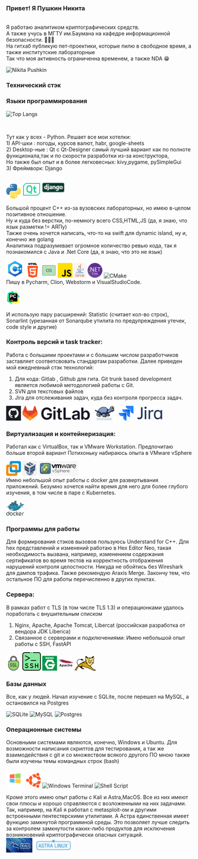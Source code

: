 <h3>Привет! Я Пушкин Никита</h3>
</br>Я работаю аналитиком криптографических средств.
</br> А также учусь в МГТУ им.Баумана на кафедре информационной безопасности. 🏫👨‍🎓
</br> На гитхаб публикую пет-проектики, которые пилю в свободное время, а также институтские лабораторные
</br> Так что моя активность ограниченна временем, а также NDA
😁
</br>

![Nikita Pushkin](https://github-readme-stats.vercel.app/api?username=88888812&theme=transparent&show_icons=true)
</br>

<h3> Технический стэк </h3>
<h3> Языки программирования</h3>


![Top Langs](https://github-readme-stats.vercel.app/api/top-langs/?username=88888812&layout=compact&hide=makefile&langs_count=10&theme=transparent)

</br>

Тут как у всех - Python. Решает все мои хотелки:
</br> 1) API-шки : погоды, курсов валют, habr, google-sheets
</br> 2) Desktop-ные : Qt с Qt-Designer самый лучший
вариант как по полноте функционала,так и по скорости разработки из-за конструктора,
</br> Но также был опыт и в более легковесных: kivy,pygame, pySimpleGui
</br> 3) Фреймворк: Django

![python](pics/python.png)
![qt](pics/qt.png)
![django](pics/django.png)

Большой процент C++ из-за вузовских лабораторных, но имею в-целом позитивное отношение.
</br> Ну и куда без верстки, по-немногу всего CSS,HTML,JS (да, я знаю, что язык разметки != АЯПу)
</br> Также очень хочется написать, что-то на swift для dynamic island, ну и, конечно же golang
</br> Аналитика подразумевает огромное количество ревью кода, так я познакомился с Java и .Net Core (да, я знаю, что это
не язык)

![cpp](pics/c++.png)
![html](pics/html.png)
![css](pics/css.png)
![js](pics/js.png)
![java](pics/java.jpg)
![net](pics/net.png)
![CMake](https://img.shields.io/badge/CMake-%23008FBA.svg?style=for-the-badge&logo=cmake&logoColor=white)
</br> Пишу в Pycharm, Clion, Webstorm и VisualStudioCode.

![pycharm](pics/pycharm.png)

И использую пару расширений: Statistic (считает кол-во строк),
Sonarlint (урезанная от Sonarqube утилита по предупреждения утечек, code style и другие)
</br>

<h3>Контроль версий и task tracker:</h3>
Работа с большими проектами и с большим числом разработчиков заставляет соответсвовать стандартам разработки.
Далее приведен мой ежедневный стэк технологий:

1) Для кода: Gitlab , Github для гита. Git trunk based development является любимой методологией работы с Git.
2) SVN для текстовых файлов
3) Jira для отслеживания задач, куда без контроля прогресса задач.

![github](pics/github.png)
![gitlab](pics/gitlab.png)
![svn](pics/svn.png)
![jira](pics/jira.png)

<h3>Виртуализация и контейнеризация:</h3>
Работал как с VirtualBox, так и VMware Workstation. Предпочитаю больше второй вариант
Потихоньку набираюсь опыта в VMware vSphere

![VM](pics/vmware.png)
![VB](pics/virtual.png)
![Vpshere](pics/vpshere.png)
</br>
Имею небольшой опыт работы с docker для развертывания приложений. Безумно хочется найти время для него
для более глубого изучения, в том числе в паре с Kubernetes.

![docker](pics/docker.png)

<h3> Программы для работы </h3>
Для формирования стэков вызовов пользуюсь Understand for C++. Для hex представлений и 
изменений работаю в Hex Editor Neo, такая необходимость вызвана, например, изменением содержания 
сертификатов во время тестов на корректность отображения нарушений контроля целостности.
 Никуда не обойтись без Wireshark для дампов трафика.
 Также рекомендую Araxis Merge.
 Закончу тем, что остальное ПО для работы перечисленно в других пунктах.

<h3>Cервера:</h3>
В рамках работ с TLS (в том числе TLS 1.3) и операционками удалось поработать с внушительным списком

1) Nginx, Apache, Apache Tomcat, Libercat (российская разработка от вендора JDK Liberica)
2) Связанное с серверами и подключениями: Имею небольшой опыт работы с SSH, FastAPI

![tls](pics/ssl.png)
![ssh](pics/ssh.png)
![nginx](pics/nginx.png)
![apache](pics/apache.png)
![tomcat](pics/tomcat.png)

<h3> Базы данных </h3>
Все, как у людей. Начал изучение с SQLite, после перешел на MySQL,
а остановился на Postgres

![SQLite](https://img.shields.io/badge/sqlite-%2307405e.svg?style=for-the-badge&logo=sqlite&logoColor=white)
![MySQL](https://img.shields.io/badge/mysql-%2300f.svg?style=for-the-badge&logo=mysql&logoColor=white)
![Postgres](https://img.shields.io/badge/postgres-%23316192.svg?style=for-the-badge&logo=postgresql&logoColor=white)

<h3> Операционные системы </h3>
 Основными системами являются, конечно, Windows и Ubuntu. Для возможности написания скриптов для тестирования,
а так же взаимодействия с git и со множеством всякого другого ПО мною также были изучены темы командных строк (bash)

![винда](pics/microsoft.png)
![ubuntu](pics/ubuntu.png)
![Windows Terminal](https://img.shields.io/badge/Windows%20Terminal-%234D4D4D.svg?style=for-the-badge&logo=windows-terminal&logoColor=white)
![Shell Script](https://img.shields.io/badge/shell_script-%23121011.svg?style=for-the-badge&logo=gnu-bash&logoColor=white)

Кроме этого имею опыт работы с Kali и Astra,MacOS. Все из них имеют свои плюсы и хорошо справляются с возложенными на
них
задачами.
Так, например, на Kali я работал с metasploit-ом и другими встроенными пентестерскими утилитами.
А Астра единственная имеет функцию замкнутой программной среды.
Это позволяет лучше следить за контролем замкнутости каких-либо продуктов для исключения возникновений криптографически
опасных ситуаций.
</br>
![kali](pics/Kali-Linux-2020.4.webp)
![astra](pics/Astra_Linux.png)
</br>

